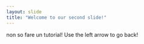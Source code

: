 ```yaml
---
layout: slide
title: "Welcome to our second slide!"
---
```

non so fare un tutorial!
Use the left arrow to go back!
